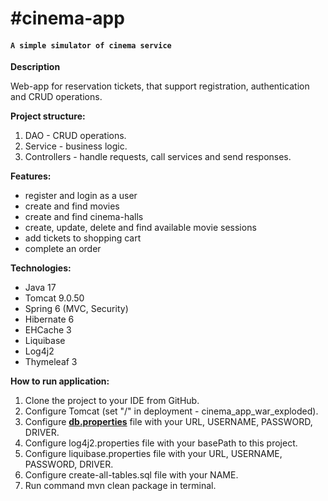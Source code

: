 ﻿# #cinema-app
#### `A simple simulator of cinema service`

**Description**

Web-app for reservation tickets, that support registration, authentication and CRUD operations.

**Project structure:**
1. DAO - CRUD operations.
2. Service - business logic.
3. Controllers - handle requests, call services and send responses.

**Features:**
- register and login as a user
- create and find movies
- create and find cinema-halls
- create, update, delete and find available movie sessions
- add tickets to shopping cart
- complete an order

**Technologies:**
- Java 17
- Tomcat 9.0.50
- Spring 6 (MVC, Security)
- Hibernate 6
- EHCache 3
- Liquibase
- Log4j2
- Thymeleaf 3

**How to run application:**
1. Clone the project to your IDE from GitHub.
2. Configure Tomcat (set "/" in deployment - cinema_app_war_exploded).
3. Configure **[db.properties](https://github.com/romanovosad87/cinema-app/blob/main/src/main/resources/db.properties)** file with your URL, USERNAME, PASSWORD, DRIVER.
4. Configure log4j2.properties file with your basePath to this project.
5. Configure liquibase.properties file with your URL, USERNAME, PASSWORD, DRIVER.
6. Configure create-all-tables.sql file with your NAME.
7. Run command mvn clean package in terminal.

